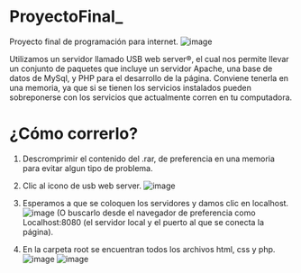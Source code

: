 # ProyectoFinal_
Proyecto final de programación para internet.
![image](https://user-images.githubusercontent.com/111929587/205756730-56e8d87f-ecd4-4c42-a458-fcfb3063182e.png)


Utilizamos un servidor llamado USB web server®, el cual nos permite llevar un conjunto de paquetes que incluye un servidor Apache, una base de datos de MySql, y PHP para el desarrollo de la página. Conviene tenerla en una memoria, ya que si se tienen los servicios instalados pueden sobreponerse con los servicios que actualmente corren en tu computadora.

# ¿Cómo correrlo?

1. Descromprimir el contenido del .rar, de preferencia en una memoria para evitar algun tipo de problema.
2. Clic al icono de usb web server.
![image](https://user-images.githubusercontent.com/111929587/205757971-369755ad-9040-4038-9d1b-fd846d500a18.png)

3. Esperamos a que se coloquen los servidores y damos clic en localhost.
![image](https://user-images.githubusercontent.com/111929587/205758359-e3254b2d-f060-41cd-8ca0-a88388d15300.png)
(O buscarlo desde el navegador de preferencia como Localhost:8080 (el servidor local y el puerto al que se conecta la página).
4. En la carpeta root se encuentran todos los archivos html, css y php.
![image](https://user-images.githubusercontent.com/111929587/205759029-fa819f59-e587-4429-a315-8248d8faaa38.png)
![image](https://user-images.githubusercontent.com/111929587/205758846-3fb58f4d-b4b8-440c-94c3-5fe4dd6ce7de.png)

